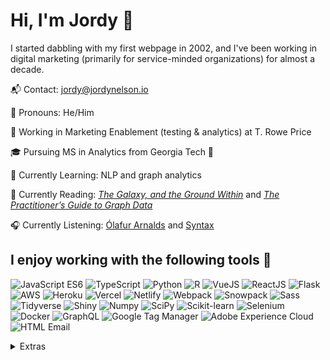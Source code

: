 # Hi, I'm Jordy 👋

I started dabbling with my first webpage in 2002, and I've been working in digital marketing (primarily for service-minded organizations) for almost a decade.

📬 Contact: [jordy@jordynelson.io](mailto:jordy@jordynelson.io)

👤 Pronouns: He/Him

💼 Working in Marketing Enablement (testing \& analytics) at T. Rowe Price

🎓 Pursuing MS in Analytics from Georgia Tech 🐝

🌱 Currently Learning: NLP and graph analytics

📘 Currently Reading: _[The Galaxy, and the Ground Within](https://www.otherscribbles.com/the-galaxy-and-the-ground-within)_ and _[The Practitioner’s Guide to Graph Data](https://learning.oreilly.com/library/view/the-practitioners-guide/9781492044062/)_

🎧 Currently Listening: [Ólafur Arnalds](https://open.spotify.com/artist/7E3BRXV9ZbCt5lQTCXMTia) and [Syntax](https://syntax.fm/)

## I enjoy working with the following tools 🧰

![](https://img.shields.io/badge/Code-JavaScript-informational?style=flat-square/&logo=JavaScript&logoColor=white&color=C2CAFD "JavaScript ES6")
![](https://img.shields.io/badge/Code-TypeScript-informational?style=flat-square/&logo=TypeScript&logoColor=white&color=C2CAFD "TypeScript")
![](https://img.shields.io/badge/Code-Python-informational?style=flat-square/&logo=Python&logoColor=white&color=C2CAFD "Python")
![](https://img.shields.io/badge/Code-R-informational?style=flat-square/&logo=R&logoColor=white&color=C2CAFD "R")
![](https://img.shields.io/badge/Framework-VueJS-informational?style=flat-square/&logo=Vue.JS&logoColor=white&color=093D8D "VueJS")
![](https://img.shields.io/badge/Framework-React-informational?style=flat-square/&logo=react&logoColor=white&color=093D8D "ReactJS")
![](https://img.shields.io/badge/Framework-Flask-informational?style=flat-square/&logo=Flask&logoColor=white&color=093D8D "Flask")
![](https://img.shields.io/badge/Cloud-AWS-informational?style=flat-square/&logo=amazonaws&logoColor=white&color=FFC69F "AWS")
![](https://img.shields.io/badge/Cloud-Heroku-informational?style=flat-square/&logo=Heroku&logoColor=white&color=FFC69F "Heroku")
![](https://img.shields.io/badge/Cloud-Vercel-informational?style=flat-square/&logo=Vercel&logoColor=white&color=FFC69F "Vercel")
![](https://img.shields.io/badge/Cloud-Netlify-informational?style=flat-square/&logo=Netlify&logoColor=white&color=FFC69F "Netlify")
![](https://img.shields.io/badge/Tools-Webpack-informational?style=flat-square/&logo=webpack&logoColor=white&color=6AE9A0 "Webpack")
![](https://img.shields.io/badge/Tools-Snowpack-informational?style=flat-square/&logo=snowpack&logoColor=white&color=6AE9A0 "Snowpack")
![](https://img.shields.io/badge/Tools-Sass-informational?style=flat-square/&logo=sass&logoColor=white&color=6AE9A0 "Sass")
![](https://img.shields.io/badge/Tools-Tidyverse-informational?style=flat-square/&logo=RStudio&logoColor=white&color=6AE9A0 "Tidyverse")
![](https://img.shields.io/badge/Tools-Shiny-informational?style=flat-square/&logo=RStudio&logoColor=white&color=6AE9A0 "Shiny")
![](https://img.shields.io/badge/Tools-numpy-informational?style=flat-square/&logo=numpy&logoColor=white&color=6AE9A0 "Numpy")
![](https://img.shields.io/badge/Tools-scipy-informational?style=flat-square/&logo=scipy&logoColor=white&color=6AE9A0 "SciPy")
![](https://img.shields.io/badge/Tools-Scikit_Learn-informational?style=flat-square/&logo=scikitlearn&logoColor=white&color=6AE9A0 "Scikit-learn")
![](https://img.shields.io/badge/Tools-Selenium-informational?style=flat-square/&logo=Selenium&logoColor=white&color=6AE9A0 "Selenium")
![](https://img.shields.io/badge/Tools-Docker-informational?style=flat-square/&logo=Docker&logoColor=white&color=6AE9A0 "Docker")
![](https://img.shields.io/badge/Tools-GraphQL-informational?style=flat-square/&logo=GraphQL&logoColor=white&color=6AE9A0 "GraphQL")
![](https://img.shields.io/badge/Tools-Google_Tag_Manager-informational?style=flat-square/&logo=Google-Tag-Manager&logoColor=white&color=6AE9A0 "Google Tag Manager")
![](https://img.shields.io/badge/Tools-Adobe_Experience_Cloud-informational?style=flat-square/&logo=adobe&logoColor=white&color=6AE9A0 "Adobe Experience Cloud")
![](https://img.shields.io/badge/Tools-HTML_Email-informational?style=flat-square/&logo=Mail.Ru&logoColor=white&color=F23969&label=🤠%20%20%20%20🤪 "HTML Email")

<!--
**jordy248/jordy248** is a ✨ _special_ ✨ repository because its `README.md` (this file) appears on your GitHub profile.

Here are some ideas to get you started:

- 🔭 I’m currently working on ...
- 🌱 I’m currently learning ...
- 👯 I’m looking to collaborate on ...
- 🤔 I’m looking for help with ...
- 💬 Ask me about ...
- 📫 How to reach me: ...
- 😄 Pronouns: ...
- ⚡ Fun fact: ...
-->

<details>
  <summary>Extras</summary>
  <img src="https://komarev.com/ghpvc/?username=jordy248&color=093D8D" alt="profile views" />
</details>
